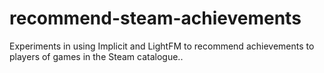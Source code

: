 # recommend-steam-achievements
Experiments in using Implicit and LightFM to recommend achievements to players of games in the Steam catalogue..
